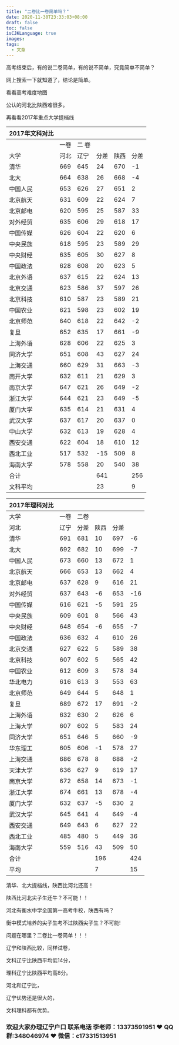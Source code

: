 ```yaml
---
title: "二卷比一卷简单吗？"
date: 2020-11-30T23:33:03+08:00
draft: false
toc: false
isCJKLanguage: true
images:
tags: 
  - 文章
---
```




高考结束后，有的说二卷简单，有的说不简单，究竟简单不简单？

网上搜索一下就知道了，结论是简单。

看看高考难度地图

 

公认的河北比陕西难很多。

再看看2017年重点大学提档线

| 2017年文科对比 |      |         |      |      |      |
| -------------- | ---- | ------- | ---- | ---- | ---- |
|                | 一卷 | 二   卷 |      |      |      |
| 大学           | 河北 | 辽宁    | 分差 | 陕西 | 分差 |
| 清华           | 669  | 645     | 24   | 670  | -1   |
| 北大           | 664  | 638     | 26   | 668  | -4   |
| 中国人民       | 653  | 626     | 27   | 651  | 2    |
| 北京航天       | 631  | 609     | 22   | 624  | 7    |
| 北京邮电       | 620  | 595     | 25   | 587  | 33   |
| 对外经贸       | 635  | 606     | 29   | 618  | 17   |
| 中国传媒       | 626  | 604     | 22   | 620  | 6    |
| 中央民族       | 618  | 595     | 23   | 589  | 29   |
| 中央财经       | 635  | 605     | 30   | 627  | 8    |
| 中国政法       | 628  | 608     | 20   | 623  | 5    |
| 北京外语       | 637  | 615     | 22   | 624  | 13   |
| 北京交通       | 623  | 586     | 37   | 597  | 26   |
| 北京科技       | 610  | 587     | 23   | 589  | 21   |
| 中国农业       | 621  | 598     | 23   | 602  | 19   |
| 北京师范       | 640  | 618     | 22   | 642  | -2   |
| 复旦           | 652  | 635     | 17   | 661  | -9   |
| 上海外语       | 628  | 606     | 22   | 625  | 3    |
| 同济大学       | 651  | 608     | 43   | 627  | 24   |
| 上海交通       | 660  | 629     | 31   | 663  | -3   |
| 南开大学       | 632  | 611     | 21   | 629  | 3    |
| 南京大学       | 647  | 621     | 26   | 649  | -2   |
| 浙江大学       | 644  | 621     | 23   | 649  | -5   |
| 厦门大学       | 635  | 614     | 21   | 631  | 4    |
| 武汉大学       | 637  | 617     | 20   | 637  | 0    |
| 中山大学       | 632  | 613     | 19   | 628  | 4    |
| 西安交通       | 622  | 604     | 18   | 610  | 12   |
| 西北工业       | 517  | 532     | -15  | 509  | 8    |
| 海南大学       | 578  | 558     | 20   | 540  | 38   |
| 合计           |      |         | 641  |      | 256  |
| 文科平均       |      |         | 23   |      | 9    |

| 2017年理科对比 |      |      |      |      |      |
| -------------- | ---- | ---- | ---- | ---- | ---- |
| 大学           | 一卷 | 二卷 |      |      |      |
| 河北           | 辽宁 | 分差 | 陕西 | 分差 |      |
| 清华           | 691  | 681  | 10   | 697  | -6   |
| 北大           | 692  | 682  | 10   | 699  | -7   |
| 中国人民       | 673  | 660  | 13   | 672  | 1    |
| 北京航天       | 666  | 653  | 13   | 662  | 4    |
| 北京邮电       | 637  | 628  | 9    | 616  | 21   |
| 对外经贸       | 637  | 643  | -6   | 653  | -16  |
| 中国传媒       | 616  | 621  | -5   | 591  | 25   |
| 中央民族       | 609  | 601  | 8    | 566  | 43   |
| 中央财经       | 648  | 654  | -6   | 655  | -7   |
| 中国政法       | 636  | 632  | 4    | 610  | 26   |
| 北京交通       | 627  | 622  | 5    | 589  | 38   |
| 北京科技       | 607  | 602  | 5    | 565  | 42   |
| 中国农业       | 612  | 609  | 3    | 578  | 34   |
| 华北电力       | 616  | 613  | 3    | 553  | 63   |
| 北京师范       | 649  | 644  | 5    | 648  | 1    |
| 复旦           | 689  | 672  | 17   | 691  | -2   |
| 上海外语       | 632  | 630  | 2    | 626  | 6    |
| 上海大学       | 607  | 602  | 5    | 583  | 24   |
| 同济大学       | 651  | 646  | 5    | 660  | -9   |
| 华东理工       | 605  | 606  | -1   | 578  | 27   |
| 上海交通       | 686  | 678  | 8    | 688  | -2   |
| 天津大学       | 636  | 627  | 9    | 619  | 17   |
| 南京大学       | 672  | 658  | 14   | 673  | -1   |
| 浙江大学       | 674  | 661  | 13   | 678  | -4   |
| 厦门大学       | 632  | 637  | -5   | 630  | 2    |
| 武汉大学       | 645  | 641  | 4    | 649  | -4   |
| 西安交通       | 649  | 643  | 6    | 627  | 22   |
| 西北工业       | 485  | 480  | 5    | 449  | 36   |
| 海南大学       | 559  | 516  | 43   | 509  | 50   |
| 合计           |      |      | 196  |      | 424  |
| 平均           |      |      | 7    |      | 15   |

清华、北大提档线，陕西比河北还高！

陕西比河北尖子生还牛？不可能！！

河北有衡水中学全国第一高考牛校，陕西有吗？

衡中模式培养的尖子生考不过陕西尖子生？不可能!

问题在哪里？二卷比一卷简单！！！

辽宁和陕西比较，同样试卷，

文科辽宁比陕西平均低14分，

理科辽宁比陕西平均高8分。

河北和辽宁比，

辽宁优势还是很大的，

文科理科都有优势。

### 欢迎大家办理辽宁户口 联系电话 李老师：13373591951 ❤️ QQ群:348046974 ❤️ 微信：c17331513951 

